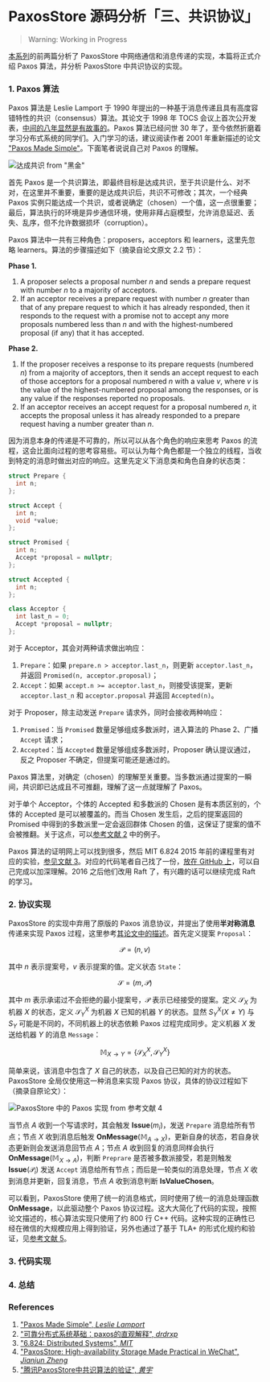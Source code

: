 # PaxosStore 源码分析「三、共识协议」

> Warning: Working in Progress

[本系列](/#/Paxos)的前两篇分析了 PaxosStore 中网络通信和消息传递的实现，本篇将正式介绍 Paxos 算法，并分析 PaxosStore 中共识协议的实现。

### 1. Paxos 算法

Paxos 算法是 Leslie Lamport 于 1990 年提出的一种基于消息传递且具有高度容错特性的共识（consensus）算法。其论文于 1998 年 TOCS 会议上首次公开发表，[中间的八年显然是有故事的](https://www.zhihu.com/question/309020860/answer/606733148)。Paxos 算法已经问世 30 年了，至今依然折磨着学习分布式系统的同学们。入门学习的话，建议阅读作者 2001 年重新描述的论文 ["Paxos Made Simple"](https://lamport.azurewebsites.net/pubs/paxos-simple.pdf)。下面笔者说说自己对 Paxos 的理解。

![达成共识 from "黑金"](../images/997b0f6728f590f8c461e6816ff694e6.gif)

首先 Paxos 是一个共识算法，即最终目标是达成共识，至于共识是什么、对不对，在这里并不重要，重要的是达成共识后，共识不可修改；其次，一个经典 Paxos 实例只能达成一个共识，或者说确定（chosen）一个值，这一点很重要；最后，算法执行的环境是异步通信环境，使用非拜占庭模型，允许消息延迟、丢失、乱序，但不允许数据损坏（corruption）。

Paxos 算法中一共有三种角色：proposers，acceptors 和 learners，这里先忽略 learners。算法的步骤描述如下（摘录自论文原文 2.2 节）：

**Phase 1.**

1. A proposer selects a proposal number $n$ and sends a prepare request with number $n$ to a majority of acceptors.
2. If an acceptor receives a prepare request with number $n$ greater than that of any prepare request to which it has already responded, then it responds to the request with a promise not to accept any more proposals numbered less than $n$ and with the highest-numbered proposal (if any) that it has accepted.

**Phase 2.**

1. If the proposer receives a response to its prepare requests (numbered $n$) from a majority of acceptors, then it sends an accept request to each of those acceptors for a proposal numbered $n$ with a value $v$, where $v$ is the value of the highest-numbered proposal among the responses, or is any value if the responses reported no proposals.
2. If an acceptor receives an accept request for a proposal numbered $n$, it accepts the proposal unless it has already responded to a prepare request having a number greater than $n$.

因为消息本身的传递是不可靠的，所以可以从各个角色的响应来思考 Paxos 的流程，这会比面向过程的思考容易些。可以认为每个角色都是一个独立的线程，当收到特定的消息时做出对应的响应。这里先定义下消息类和角色自身的状态类：

```c++
struct Prepare {
  int n;
};

struct Accept {
  int n;
  void *value;
};

struct Promised {
  int n;
  Accept *proposal = nullptr;
};

struct Accepted {
  int n;
};

class Acceptor {
  int last_n = 0;
  Accept *proposal = nullptr;
};
```

对于 Acceptor，其会对两种请求做出响应：

1. `Prepare`：如果 `prepare.n > acceptor.last_n`，则更新 `acceptor.last_n`，并返回 `Promised(n, acceptor.proposal)`；
2. `Accept`：如果 `accept.n >= acceptor.last_n`，则接受该提案，更新 `acceptor.last_n` 和 `acceptor.proposal` 并返回 `Accepted(n)`。

对于 Proposer，除主动发送 `Prepare` 请求外，同时会接收两种响应：

1. `Promised`：当 `Promised` 数量足够组成多数派时，进入算法的 Phase 2、广播 `Accept` 请求；
2. `Accepted`：当 `Accepted` 数量足够组成多数派时，Proposer 确认提议通过，反之 Proposer 不确定，但提案可能还是通过的。

Paxos 算法里，对确定（chosen）的理解至关重要。当多数派通过提案的一瞬间，共识即已达成且不可推翻，理解了这一点就理解了 Paxos。

对于单个 Acceptor，个体的 Accepted 和多数派的 Chosen 是有本质区别的，个体的 Accepted 是可以被覆盖的。而当 Chosen 发生后，之后的提案返回的 Promised 中得到的多数派里一定会返回群体 Chosen 的值，这保证了提案的值不会被推翻。关于这点，可以[参考文献 2](http://drmingdrmer.github.io/post-res/paxos-slide/pdf/paxos.html) 中的例子。

Paxos 算法的证明网上可以找到很多，然后 MIT 6.824 2015 年前的课程里有对应的实验，[参见文献 3](http://nil.csail.mit.edu/6.824/2015/index.html)。对应的代码笔者自己找了一份，[放在 GitHub 上](https://github.com/SF-Zhou/mit-6.824-2015)，可以自己完成以加深理解。2016 之后他们改用 Raft 了，有兴趣的话可以继续完成 Raft 的学习。

### 2. 协议实现

PaxosStore 的实现中弃用了原版的 Paxos 消息协议，并提出了使用**半对称消息**传递来实现 Paxos 过程，这里参考[其论文中的描述](http://www.vldb.org/pvldb/vol10/p1730-lin.pdf)。首先定义提案 `Proposal`：

$$
\mathcal P = (n, v)
$$

其中 $n$ 表示提案号，$v$ 表示提案的值。定义状态 `State`：

$$
\mathcal S = (m, \mathcal P)
$$

其中 $m$ 表示承诺过不会拒绝的最小提案号，$\mathcal P$ 表示已经接受的提案。定义 $\mathcal S_X$ 为机器 $X$ 的状态，定义 $\mathcal S^X_Y$ 为机器 $X$ 已知的机器 $Y$ 的状态。显然 $S_Y^X(X \ne Y)$ 与 $S_Y$ 可能是不同的，不同机器上的状态依赖 Paxos 过程完成同步。定义机器 $X$ 发送给机器 $Y$ 的消息 `Message`：

$$
\mathbb M_{X \rightarrow Y} = \left \{ \mathcal S_X^X, \mathcal S_Y^X \right \}
$$

简单来说，该消息中包含了 $X$ 自己的状态，以及自己已知的对方的状态。PaxosStore 全局仅使用这一种消息来实现 Paxos 协议，具体的协议过程如下（摘录自原论文）：

![PaxosStore 中的 Paxos 实现 from 参考文献 4](../images/30c861a02d200df37ac67b3ed7bc22e3.svg)

当节点 $A$ 收到一个写请求时，其会触发 $\mathbf {Issue}(m_i)$，发送 `Prepare` 消息给所有节点；节点 $X$ 收到消息后触发 $\mathbf {OnMessage}(\mathbb M_{A \rightarrow X})$，更新自身的状态，若自身状态更新则会发送消息回节点 $A$；节点 $A$ 收到回复的消息同样会执行 $\mathbf {OnMessage}(\mathbb M_{X \rightarrow A})$，判断 `Preprare` 是否被多数派接受，若是则触发 $\mathbf {Issue}(\mathcal P_i)$ 发送 `Accept` 消息给所有节点；而后是一轮类似的消息处理，节点 $X$ 收到消息并更新，回复消息，节点 $A$ 收到消息判断 $\mathbf {IsValueChosen}$。

可以看到，PaxosStore 使用了统一的消息格式，同时使用了统一的消息处理函数  $\mathbf {OnMessage}$，以此驱动整个 Paxos 协议过程。这大大简化了代码的实现，按照论文描述的，核心算法实现只使用了约 800 行 C++ 代码。这种实现的正确性已经在微信的大规模应用上得到验证，另外也通过了基于 TLA+ 的形式化规约和验证，见[参考文献 5](https://zhuanlan.zhihu.com/p/85864733)。

### 3. 代码实现

### 4. 总结

### References

1. ["Paxos Made Simple", *Leslie Lamport*](https://lamport.azurewebsites.net/pubs/paxos-simple.pdf)
2. ["可靠分布式系统基础：paxos的直观解释", *drdrxp*](http://drmingdrmer.github.io/post-res/paxos-slide/pdf/paxos.html)
3. ["6.824: Distributed Systems", *MIT*](http://nil.csail.mit.edu/6.824/2015/index.html)
4. ["PaxosStore: High-availability Storage Made Practical in WeChat", *Jianjun Zheng*](http://www.vldb.org/pvldb/vol10/p1730-lin.pdf)
5. ["腾讯PaxosStore中共识算法的验证", *黄宇*](https://zhuanlan.zhihu.com/p/85864733)
